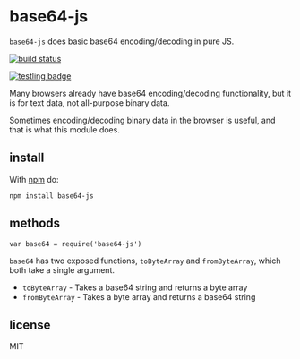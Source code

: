 base64-js
=========

`base64-js` does basic base64 encoding/decoding in pure JS.

[![build status](https://secure.travis-ci.org/beatgammit/base64-js.png)](http://travis-ci.org/beatgammit/base64-js)

[![testling badge](https://ci.testling.com/beatgammit/base64-js.png)](https://ci.testling.com/beatgammit/base64-js)

Many browsers already have base64 encoding/decoding functionality, but it is for text data, not all-purpose binary data.

Sometimes encoding/decoding binary data in the browser is useful, and that is what this module does.

## install

With [npm](https://npmjs.org) do:

`npm install base64-js`

## methods

`var base64 = require('base64-js')`

`base64` has two exposed functions, `toByteArray` and `fromByteArray`, which both take a single argument.

* `toByteArray` - Takes a base64 string and returns a byte array
* `fromByteArray` - Takes a byte array and returns a base64 string

## license

MIT
